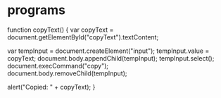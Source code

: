 # programs
function copyText() {
  var copyText = document.getElementById("copyText").textContent;

  var tempInput = document.createElement("input");
  tempInput.value = copyText;
  document.body.appendChild(tempInput);
  tempInput.select();
  document.execCommand("copy");
  document.body.removeChild(tempInput);

  alert("Copied: " + copyText);
}
